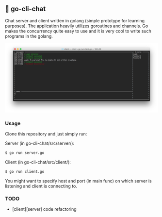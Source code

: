## 💬 go-cli-chat

Chat server and client written in golang (simple prototype for learning purposes). The application heavily utilizes goroutines and channels. Go makes the concurrency quite easy to use and it is very cool to write such programs in the golang.

![chat-client](img/client.png)

### Usage

Clone this repository and just simply run:

Server (in go-cli-chat/src/server/):

```bash
$ go run server.go
```

Client (in go-cli-chat/src/client/):

```bash
$ go run client.go
```

You might want to specify host and port (in main func) on which server is listening and client is connecting to.

### TODO

* [client][server] code refactoring
